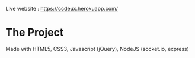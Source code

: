 Live website : https://ccdeux.herokuapp.com/

# The Project
Made with HTML5, CSS3, Javascript (jQuery), NodeJS (socket.io, express)
